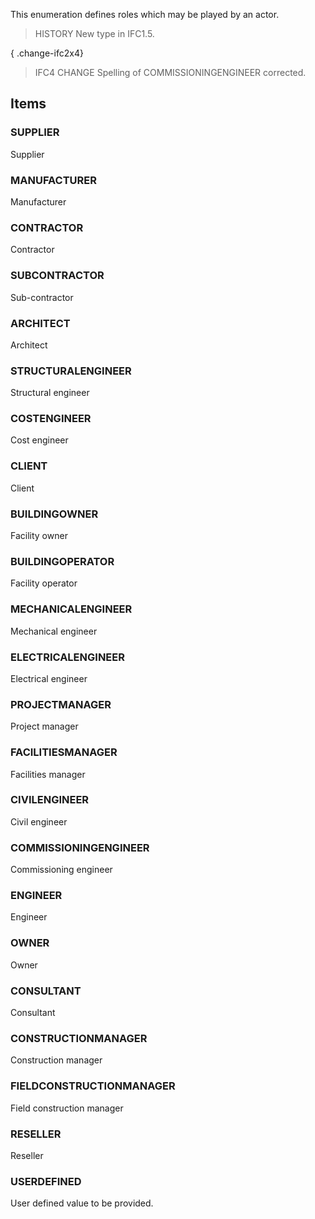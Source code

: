 This enumeration defines roles which may be played by an actor.

<!-- end of short definition -->


> HISTORY New type in IFC1.5.

{ .change-ifc2x4}
> IFC4 CHANGE Spelling of COMMISSIONINGENGINEER corrected.

## Items

### SUPPLIER
Supplier

### MANUFACTURER
Manufacturer

### CONTRACTOR
Contractor

### SUBCONTRACTOR
Sub-contractor

### ARCHITECT
Architect

### STRUCTURALENGINEER
Structural engineer

### COSTENGINEER
Cost engineer

### CLIENT
Client

### BUILDINGOWNER
Facility owner

### BUILDINGOPERATOR
Facility operator

### MECHANICALENGINEER
Mechanical engineer

### ELECTRICALENGINEER
Electrical engineer

### PROJECTMANAGER
Project manager

### FACILITIESMANAGER
Facilities manager

### CIVILENGINEER
Civil engineer

### COMMISSIONINGENGINEER
Commissioning engineer

### ENGINEER
Engineer

### OWNER
Owner

### CONSULTANT
Consultant

### CONSTRUCTIONMANAGER
Construction manager

### FIELDCONSTRUCTIONMANAGER
Field construction manager

### RESELLER
Reseller

### USERDEFINED
User defined value to be provided.
